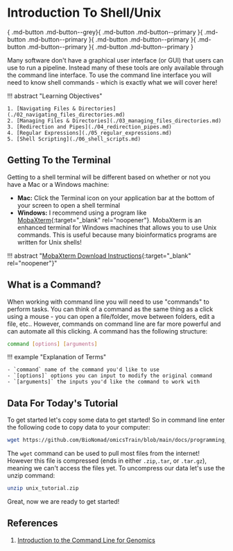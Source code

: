 # Introduction To Shell/Unix

[](#){ .md-button .md-button--grey}[](#){ .md-button .md-button--primary }[](#){ .md-button .md-button--primary }[](#){ .md-button .md-button--primary }[](#){ .md-button .md-button--primary }[](#){ .md-button .md-button--primary }

Many software don't have a graphical user interface (or GUI) that users can use to run a pipeline. Instead many of these tools are only available through the command line interface. To use the command line interface you will need to know shell commands - which is exactly what we will cover here!

!!! abstract "Learning Objectives"

    1. [Navigating Files & Directories](./02_navigating_files_directories.md)
    2. [Managing Files & Directories](./03_managing_files_directories.md)
    3. [Redirection and Pipes](./04_redirection_pipes.md)
    4. [Regular Expressions](./05_regular_expressions.md)
    5. [Shell Scripting](./06_shell_scripts.md)
    
    
## Getting To the Terminal

Getting to a shell terminal will be different based on whether or not you have a Mac or a Windows machine:

- **Mac:** Click the Terminal icon on your application bar at the bottom of your screen to open a shell terminal
- **Windows:** I recommend using a program like [MobaXterm](https://mobaxterm.mobatek.net/download.html){:target="_blank" rel="noopener"}. MobaXterm is an enhanced terminal for Windows machines that allows you to use Unix commands. This is useful because many bioinformatics programs are written for Unix shells! 


!!! abstract "[MobaXterm Download Instructions](https://mobaxterm.mobatek.net/download.html){:target="_blank" rel="noopener"}"


## What is a Command?

When working with command line you will need to use "commands" to perform tasks. You can think of a command as the same thing as a click using a mouse - you can open a file/folder, move between folders, edit a file, etc.. However, commands on command line are far more powerful and can automate all this clicking. A command has the following structure:

```bash
command [options] [arguments]
```

!!! example "Explanation of Terms"

    - `command` name of the command you'd like to use
    - `[options]` options you can input to modify the original command
    - `[arguments]` the inputs you'd like the command to work with
    
## Data For Today's Tutorial

To get started let's copy some data to get started! So in command line enter the following code to copy data to your computer:

```bash
wget https://github.com/BioNomad/omicsTrain/blob/main/docs/programming_languages_tools/unix/unix_tutorial.zip
```

The `wget` command can be used to pull most files from the internet! However this file is compressed (ends in either `.zip`,`.tar`, or `.tar.gz`), meaning we can't access the files yet. To uncompress our data let's use the unzip command:

```bash
unzip unix_tutorial.zip
```
Great, now we are ready to get started!

## References

1. [Introduction to the Command Line for Genomics](https://datacarpentry.org/shell-genomics/01-introduction.html)
